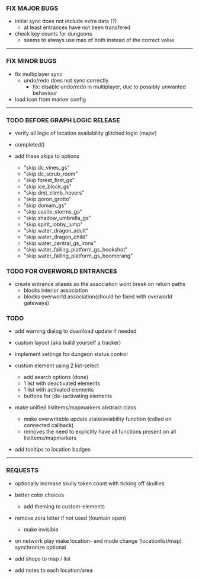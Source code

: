 
### FIX MAJOR BUGS

- initial sync does not include extra data (?)
    - at least entrances have not been transfered
- check key counts for dungeons
    - seems to always use max of both instead of the correct value

---

### FIX MINOR BUGS

- fix multiplayer sync
    - undo/redo does not sync correctly
        - fix: disable undo/redo in multiplayer, due to possibly unwanted behaviour
- load icon from marker config

---

### TODO BEFORE GRAPH LOGIC RELEASE

- verify all logic of location availability glitched logic (major)
- completed()

- add these skips to options
    - "skip.dc_vines_gs"
    - "skip.dc_scrub_room"
    - "skip.forest_first_gs"
    - "skip.ice_block_gs"
    - "skip.dmt_climb_hovers"
    - "skip.goron_grotto"
    - "skip.domain_gs"
    - "skip.castle_storms_gs"
    - "skip.shadow_umbrella_gs"
    - "skip.spirit_lobby_jump"
    - "skip.water_dragon_adult"
    - "skip.water_dragon_child"
    - "skip.water_central_gs_irons"
    - "skip.water_falling_platform_gs_hookshot"
    - "skip.water_falling_platform_gs_boomerang"

### TODO FOR OVERWORLD ENTRANCES

- create entrance aliases so the association wont break on return paths
    - blocks interior association
    - blocks overworld association(should be fixed with overworld gateways)
    

### TODO

- add warning dialog to download update if needed

- custom layout (aka build yourself a tracker)

- implement settings for dungeon status control

- custom element using 2 list-select
    - add search options (done)
    - 1 list with deactivated elements
    - 1 list with activated elements
    - buttons for (de-)activating elements

- make unified listitems/mapmarkers abstract class
    - make overwritable update state/aviability function (called on connected callback)
    - removes the need to explicitly have all functions present on all listitems/mapmarkers
    
- add tooltips to location badges

---

### REQUESTS

- optionally increase skully token count with ticking off skullies

- better color choices
    - add theming to custom-elements

- remove zora letter if not used (fountain open)
    - make invisible

- on network play make location- and mode change (locationlist/map) synchronize optional

- add shops to map / list

- add notes to each location/area